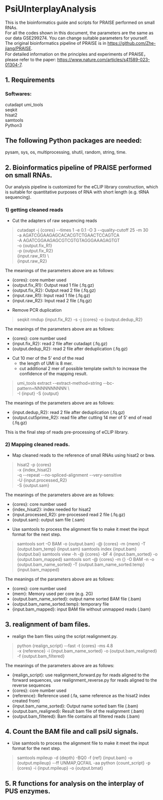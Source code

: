 # PsiUInterplayAnalysis

This is the bioinformatics guide and scripts for PRAISE performed on small RNAs.   
For all the codes shown in this document, the parameters are the same as our data GSE299274. You can change suitable parameters for yourself.  
The original bioinformatics pipeline of PRAISE is in https://github.com/Zhe-jiang/PRAISE.  
For detailed information on the principles and experiments of PRAISE， please refer to the paper: https://www.nature.com/articles/s41589-023-01304-7.

## 1. Requirements
### Softwares:
cutadapt
umi_tools  
seqkit  
hisat2  
samtools  
Python3  
## The following Python packages are needed:  
pysam, sys, os, multiprocessing, shutil, random, string, time.

## 2. Bioinformatics pipeline of PRAISE performed on small RNAs.
Our analysis pipeline is customized for the eCLIP library construction, which is suitable for quantitative purposes of RNA with short length (e.g. tRNA sequencing).

### 1) getting cleaned reads
- Cut the adapters of raw sequencing reads
> cutadapt -j {cores} --times 1 -e 0.1 -O 3 --quality-cutoff 25 -m 30 \
> -a AGATCGGAAGAGCACACGTCTGAACTCCAGTCA \
> -A AGATCGGAAGAGCGTCGTGTAGGGAAAGAGTGT \
> -o {output.fix_R1} \
> -p {output.fix_R2} \
> {input.raw_R1} \  
> {input.raw_R2}
  
The meanings of the parameters above are as follows:  
  + {cores}: core number used  
  + {output.fix_R1}: Output read 1 file (.fq.gz)  
  + {output.fix_R2}: Output read 2 file (.fq.gz)  
  + {input.raw_R1}: Input read 1 file (.fq.gz)  
  + {input.raw_R2}: Input read 2 file (.fq.gz)  

- Remove PCR duplication
> seqkit rmdup {input.fix_R2} -s -j {cores} -o {output.dedup_R2}  
  
The meanings of the parameters above are as follows:  
  + {cores}: core number used  
  + {input.fix_R2}: read 2 file after cutadapt (.fq.gz)  
  + {output.dedup_R2}:  read 2 file after deduplication (.fq.gz)  

- Cut 10 mer of the 5' end of the read
  + the length of UMI is 8 mer.
  + cut additional 2 mer of possible template switch to increase the confidence of the mapping result.
> umi_tools extract --extract-method=string --bc-pattern=NNNNNNNNNN \  
> -I {input} -S {output}
  
The meanings of the parameters above are as follows:  
  + {input.dedup_R2}: read 2 file after deduplication (.fq.gz)  
  + {output.cut5prime_R2}: read file after cutting 14 mer of 5' end of read (.fq.gz)   

This is the final step of reads pre-processing of eCLIP library.

### 2) Mapping cleaned reads.
- Map cleaned reads to the reference of small RNAs using hisat2 or bwa.
> hisat2 -p {cores} \
> -x {index_hisat2} \
> -q --repeat --no-spliced-alignment --very-sensitive \
> -U {input.processed_R2} \
> -S {output.sam}  

The meanings of the parameters above are as follows:  
  + {cores}: core number used  
  + {index_hisat2}: index needed for hisat2  
  + {input.processed_R2}: pre-processed read 2 file (.fq.gz)  
  + {output.sam}: output sam file (.sam)  

- Use samtools to process the alignment file to make it meet the input format for the next step.
> samtools sort -O BAM -o {output.bam} -@ {cores} -m {mem} -T {output.bam_temp} {input.sam}
> samtools index {input.bam} {output.bai}
> samtools view -h -@ {cores} -bF 4 {input.bam_sorted} -o {output.bam_mapped}
> samtools sort -@ {cores} -m {} -O BAM -n -o {output.bam_name_sorted} -T {output.bam_name_sorted.temp} {input.bam_mapped}

The meanings of the parameters above are as follows:  
  + {cores}: core number used  
  + {mem}: Memory used per core (e.g. 2G)  
  + {output.bam_name_sorted}: output name sorted BAM file (.bam)  
  + {output.bam_name_sorted.temp}: temporary file  
  + {input.bam_mapped}: input BAM file without unmapped reads (.bam)  

## 3. realignment of bam files.
- realign the bam files using the script realignment.py.
> python {realign_script} --fast -t {cores} -ms 4.8 \
> -x {reference} -i {input.bam_name_sorted} -o {output.bam_realigned} -f {output.bam_filtered}

The meanings of the parameters above are as follows:   
  + {realign_script}: use realignment_forward.py for reads aligned to the forward sequences, use realignment_reverse.py for reads aligned to the reverse sequences
  + {cores}: core number used
  + {reference}: Reference used (.fa, same reference as the hisat2 index created from)
  + {input.bam_name_sorted}: Output name sorted bam file (.bam)
  + {output.bam_realigned}: Result bam file of the realignment (.bam)
  + {output.bam_filtered}: Bam file contains all filtered reads (.bam)

## 4. Count the BAM file and call psiU signals.

- Use samtools to process the alignment file to make it meet the input format for the next step.
> samtools mpileup -d {depth} -BQ0 -f {ref} {input.bam} -o {output.mpileup} --ff UNMAP,QCFAIL -aa
> python {count_script} -p {cores} -i {input.mpileup} -o {output.bmat}

## 5. R functions for analysis on the interplay of PUS enzymes.







